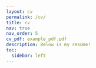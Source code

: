```yaml
---
layout: cv
permalink: /cv/
title: cv
nav: true
nav_order: 5
cv_pdf: example_pdf.pdf
description: Below is my resume!
toc:
  sidebar: left
---
```

